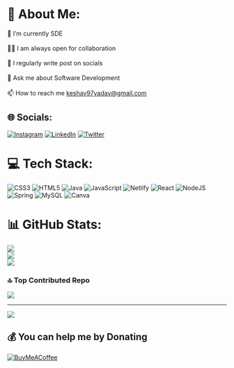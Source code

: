 # 💫 About Me:
🌱 I’m currently SDE<br><br>👨‍💻 I am always open for collaboration<br><br>📝 I regularly write post on socials<br><br>💬 Ask me about Software Development<br><br>📫 How to reach me keshav97yadav@gmail.com


## 🌐 Socials:
[![Instagram](https://img.shields.io/badge/Instagram-%23E4405F.svg?logo=Instagram&logoColor=white)](https://instagram.com/itsmekeshv) [![LinkedIn](https://img.shields.io/badge/LinkedIn-%230077B5.svg?logo=linkedin&logoColor=white)](https://linkedin.com/in/keshav97) [![Twitter](https://img.shields.io/badge/Twitter-%231DA1F2.svg?logo=Twitter&logoColor=white)](https://twitter.com/keshav_eth) 

# 💻 Tech Stack:
![CSS3](https://img.shields.io/badge/css3-%231572B6.svg?style=for-the-badge&logo=css3&logoColor=white) ![HTML5](https://img.shields.io/badge/html5-%23E34F26.svg?style=for-the-badge&logo=html5&logoColor=white) ![Java](https://img.shields.io/badge/java-%23ED8B00.svg?style=for-the-badge&logo=java&logoColor=white) ![JavaScript](https://img.shields.io/badge/javascript-%23323330.svg?style=for-the-badge&logo=javascript&logoColor=%23F7DF1E) ![Netlify](https://img.shields.io/badge/netlify-%23000000.svg?style=for-the-badge&logo=netlify&logoColor=#00C7B7) ![React](https://img.shields.io/badge/react-%2320232a.svg?style=for-the-badge&logo=react&logoColor=%2361DAFB) ![NodeJS](https://img.shields.io/badge/node.js-6DA55F?style=for-the-badge&logo=node.js&logoColor=white) ![Spring](https://img.shields.io/badge/spring-%236DB33F.svg?style=for-the-badge&logo=spring&logoColor=white) ![MySQL](https://img.shields.io/badge/mysql-%2300f.svg?style=for-the-badge&logo=mysql&logoColor=white) ![Canva](https://img.shields.io/badge/Canva-%2300C4CC.svg?style=for-the-badge&logo=Canva&logoColor=white)
# 📊 GitHub Stats:
![](https://github-readme-stats.vercel.app/api?username=keshav97-git&theme=dark&hide_border=false&include_all_commits=false&count_private=true)<br/>
![](https://github-readme-streak-stats.herokuapp.com/?user=keshav97-git&theme=dark&hide_border=false)<br/>
![](https://github-readme-stats.vercel.app/api/top-langs/?username=keshav97-git&theme=dark&hide_border=false&include_all_commits=false&count_private=true&layout=compact)

### 🔝 Top Contributed Repo
![](https://github-contributor-stats.vercel.app/api?username=keshav97-git&limit=5&theme=dark&combine_all_yearly_contributions=true)

---
[![](https://visitcount.itsvg.in/api?id=keshav97-git&icon=0&color=0)](https://visitcount.itsvg.in)

  ## 💰 You can help me by Donating
  [![BuyMeACoffee](https://img.shields.io/badge/Buy%20Me%20a%20Coffee-ffdd00?style=for-the-badge&logo=buy-me-a-coffee&logoColor=black)](https://buymeacoffee.com/keshav97yah) 

  
<!-- Proudly created with GPRM ( https://gprm.itsvg.in ) -->
